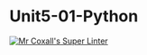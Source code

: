 # Unit5-01-Python
[![Mr Coxall's Super Linter](https://github.com/ICS3U-C-Programming-Serge-H/Unit5-01-Python/workflows/Mr%20Coxall's%20Super%20Linter/badge.svg)](https://github.com/ICS3U-C-Programming-Serge-H/Unit5-01-Python/actions/)
